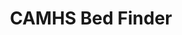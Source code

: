 ---
hackday: "13-london"
title: "CAMHS Bed Finder"
summary: "As a clinician trying to find a mental health bed for my patient, I currently have to manually ring around hospitals until I find one free - this can take several hours."
team:
  - "@mattstibbs"
  - "@moghraby"
  - "@lexij"
  - "@ThomasRidd"
links:
  website: http://nhshd-bed-finder.github.io/bed-finder/#overview-page
  code:
    - "https://github.com/NHSHD-Bed-Finder"
---